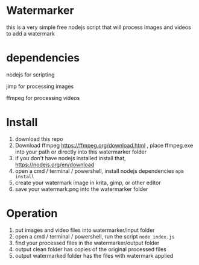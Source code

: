 # Watermarker

this is a very simple free nodejs script that will process images and videos to add a watermark

# dependencies

nodejs for scripting

jimp for processing images

ffmpeg for processing videos

# Install

1. download this repo
2. Download ffmpeg https://ffmpeg.org/download.html , place ffmpeg.exe into your path or directly into this watermarker folder
3. if you don't have nodejs installed install that, https://nodejs.org/en/download
4. open a cmd / terminal / powershell, install nodejs dependencies `npm install`
5. create your watermark image in krita, gimp, or other editor
6. save your watermark.png into the watermarker folder

# Operation

1. put images and video files into watermarker/input folder
2. open a cmd / terminal / powershell, run the script `node index.js`
3. find your processed files in the watermarker/output folder
4. output clean folder has copies of the original processed files
5. output watermarked folder has the files with watermark applied